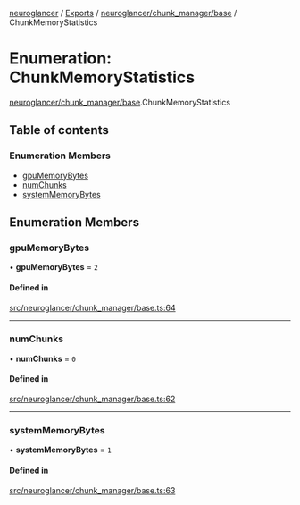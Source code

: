 [neuroglancer](../README.md) / [Exports](../modules.md) / [neuroglancer/chunk\_manager/base](../modules/neuroglancer_chunk_manager_base.md) / ChunkMemoryStatistics

# Enumeration: ChunkMemoryStatistics

[neuroglancer/chunk_manager/base](../modules/neuroglancer_chunk_manager_base.md).ChunkMemoryStatistics

## Table of contents

### Enumeration Members

- [gpuMemoryBytes](neuroglancer_chunk_manager_base.ChunkMemoryStatistics.md#gpumemorybytes)
- [numChunks](neuroglancer_chunk_manager_base.ChunkMemoryStatistics.md#numchunks)
- [systemMemoryBytes](neuroglancer_chunk_manager_base.ChunkMemoryStatistics.md#systemmemorybytes)

## Enumeration Members

### gpuMemoryBytes

• **gpuMemoryBytes** = ``2``

#### Defined in

[src/neuroglancer/chunk_manager/base.ts:64](https://github.com/ActiveBrainAtlas2/neuroglancer/blob/91617476/src/neuroglancer/chunk_manager/base.ts#L64)

___

### numChunks

• **numChunks** = ``0``

#### Defined in

[src/neuroglancer/chunk_manager/base.ts:62](https://github.com/ActiveBrainAtlas2/neuroglancer/blob/91617476/src/neuroglancer/chunk_manager/base.ts#L62)

___

### systemMemoryBytes

• **systemMemoryBytes** = ``1``

#### Defined in

[src/neuroglancer/chunk_manager/base.ts:63](https://github.com/ActiveBrainAtlas2/neuroglancer/blob/91617476/src/neuroglancer/chunk_manager/base.ts#L63)
